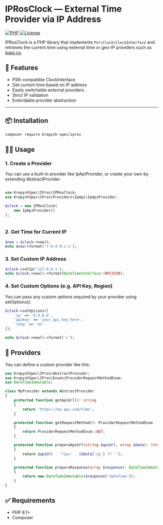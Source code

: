 # IPRosClock — External Time Provider via IP Address

[![PHP](https://img.shields.io/badge/PHP-8.1%2B-blue)](https://www.php.net/)
[![License](https://img.shields.io/badge/license-MIT-green.svg)](LICENSE)


IPRosClock is a PHP library that implements `Psr\Clock\ClockInterface` and retrieves the current time using external time or geo-IP providers such as [ipapi.co](https://ipapi.co/).

## 🚀 Features

- PSR-compatible ClockInterface
- Get current time based on IP address
- Easily switchable external providers
- Strict IP validation
- Extendable provider abstraction

---

## 📦 Installation

```bash
composer require krepysh-spec/ipros
```

## 🧑‍💻 Usage

### 1. Create a Provider

You can use a built-in provider like IpApiProvider, or create your own by extending AbstractProvider.
```php
 
use KrepyshSpec\IPros\IPRosClock;
use KrepyshSpec\IPros\Providers\IpApi\IpApiProvider;

$clock = new IPRosClock(
    new IpApiProvider()
);
 
```
### 2. Get Time for Current IP

```php
$now = $clock->now();
echo $now->format('Y-m-d H:i:s');
````

### 3. Set Custom IP Address

```php
$clock->setIp('127.0.0.1');
echo $clock->now()->format(DateTimeInterface::RFC3339);
````

### 4. Set Custom Options (e.g. API Key, Region)
You can pass any custom options required by your provider using setOptions():


```php
$clock->setOptions([
    'ip' => '8.8.8.8',
    'apiKey' => 'your_api_key_here',
    'lang' => 'en'
]);

echo $clock->now()->format('c');
````

## 🧩 Providers
You can define a custom provider like this:

```php
use KrepyshSpec\IPros\AbstractProvider;
use KrepyshSpec\IPros\Enums\ProviderRequestMethodEnum;
use DateTimeImmutable;

class MyProvider extends AbstractProvider
{
    protected function getApiUrl(): string
    {
        return 'https://my-api.com/time';
    }

    protected function getRequestMethod(): ProviderRequestMethodEnum
    {
        return ProviderRequestMethodEnum::GET;
    }

    protected function prepareApiUrl(string $apiUrl, array $data): ?string
    {
        return $apiUrl . '?ip=' . ($data['ip'] ?? '');
    }

    protected function prepareResponse(array $response): DateTimeImmutable
    {
        return new DateTimeImmutable($response['dateTime']);
    }
}
```

## ✅ Requirements

- PHP 8.1+
- Composer
